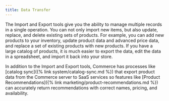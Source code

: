 ```yaml
---
title: Data Transfer
---
```


The Import and Export tools give you the ability to manage multiple records in a single operation. You can not only import new items, but also update, replace, and delete existing sets of products. For example, you can add new products to your inventory, update product data and advanced price data, and replace a set of existing products with new products. If you have a large catalog of products, it is much easier to export the data, edit the data in a spreadsheet, and import it back into your store.

In addition to the Import and Export tools, Commerce has processes like [catalog sync]({% link system/catalog-sync.md %}) that export product data from the Commerce server to SaaS services so features like [Product Recommendations]({% link marketing/product-recommendations.md %}) can accurately return recommendations with correct names, pricing, and availability.
